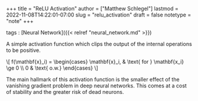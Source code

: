 +++
title = "ReLU Activation"
author = ["Matthew Schlegel"]
lastmod = 2022-11-08T14:22:01-07:00
slug = "relu_activation"
draft = false
notetype = "note"
+++

tags
: [Neural Network]({{< relref "neural_network.md" >}})

A simple activation function which clips the output of the internal operations to be positive.

\\[ f(\mathbf{x}\_i) = \begin{cases}
\mathbf{x}\_i, & \text{ for } \mathbf{x\_i} \ge 0 \\\\
0 & \text{ o.w.}
\end{cases}
\\]

The main hallmark of this activation function is the smaller effect of the vanishing gradient problem in deep neural networks. This comes at a cost of stability and the greater risk of dead neurons.
